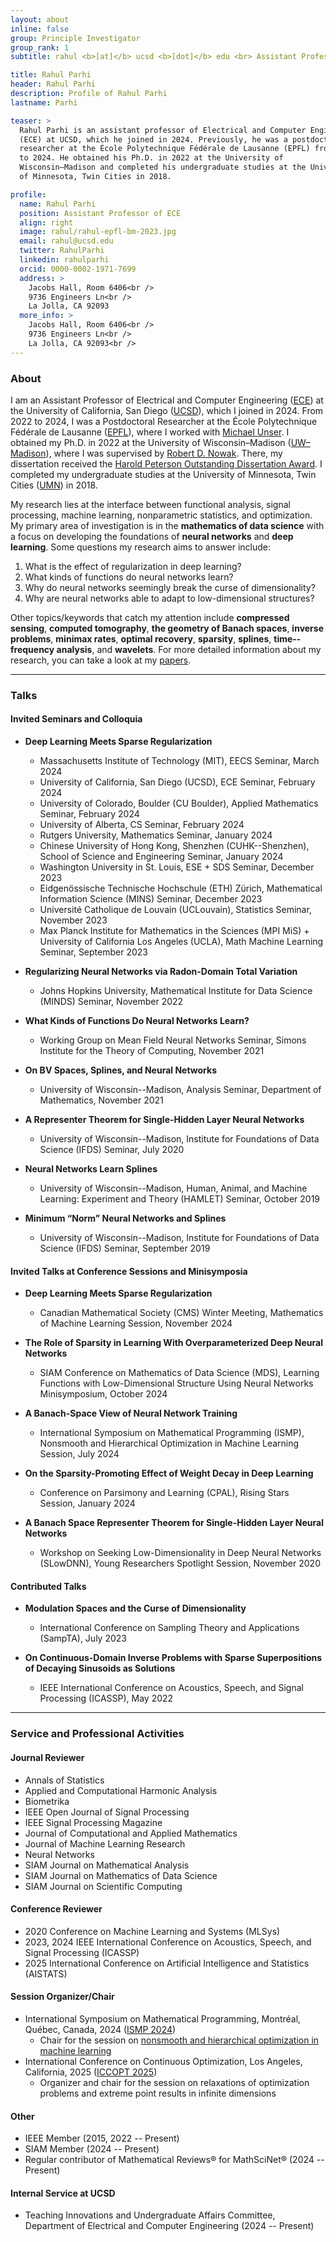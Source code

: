 ```yaml
---
layout: about
inline: false
group: Principle Investigator
group_rank: 1
subtitle: rahul <b>[at]</b> ucsd <b>[dot]</b> edu <br> Assistant Professor of <a href="https://www.ece.ucsd.edu/">ECE<a> at <a href="https://ucsd.edu/">UCSD</a>

title: Rahul Parhi
header: Rahul Parhi
description: Profile of Rahul Parhi
lastname: Parhi

teaser: >
  Rahul Parhi is an assistant professor of Electrical and Computer Engineering
  (ECE) at UCSD, which he joined in 2024. Previously, he was a postdoctoral
  researcher at the École Polytechnique Fédérale de Lausanne (EPFL) from 2022
  to 2024. He obtained his Ph.D. in 2022 at the University of
  Wisconsin–Madison and completed his undergraduate studies at the University
  of Minnesota, Twin Cities in 2018.

profile:
  name: Rahul Parhi
  position: Assistant Professor of ECE
  align: right
  image: rahul/rahul-epfl-bm-2023.jpg
  email: rahul@ucsd.edu
  twitter: RahulParhi
  linkedin: rahulparhi
  orcid: 0000-0002-1971-7699
  address: >
    Jacobs Hall, Room 6406<br />
    9736 Engineers Ln<br />
    La Jolla, CA 92093
  more_info: >
    Jacobs Hall, Room 6406<br />
    9736 Engineers Ln<br />
    La Jolla, CA 92093<br />
---
```


### About

I am an Assistant Professor of Electrical and Computer Engineering
([ECE](https://www.ece.ucsd.edu/)) at the University of California, San Diego
([UCSD](https://ucsd.edu/)), which I joined in 2024. From 2022 to 2024, I was a
Postdoctoral Researcher at the École Polytechnique Fédérale de Lausanne
([EPFL](https://www.epfl.ch/en/)), where I worked with [Michael
Unser](http://bigwww.epfl.ch/unser/). I obtained my Ph.D. in 2022 at the
University of Wisconsin&ndash;Madison
([UW&ndash;Madison](https://www.wisc.edu/)), where I was supervised by [Robert
D. Nowak](https://nowak.ece.wisc.edu/). There, my dissertation received the
[Harold Peterson Outstanding Dissertation
Award](https://engineering.wisc.edu/blog/2023-ece-department-awards-reception-highlights-excellence/).
I completed my undergraduate studies at the University of Minnesota, Twin Cities
([UMN](https://twin-cities.umn.edu/)) in 2018.

My research lies at the interface between functional analysis, signal
processing, machine learning, nonparametric statistics, and optimization. My
primary area of investigation is in the **mathematics of data science** with a
focus on developing the foundations of **neural networks** and **deep
learning**. Some questions my research aims to answer include:

1. What is the effect of regularization in deep learning?
2. What kinds of functions do neural networks learn?
3. Why do neural networks seemingly break the curse of dimensionality?
4. Why are neural networks able to adapt to low-dimensional structures?

Other topics/keywords that catch my attention include
**compressed sensing**,
**computed tomography**,
**the geometry of Banach spaces**,
**inverse problems**,
**minimax rates**,
**optimal recovery**,
**sparsity**,
**splines**,
**time--frequency analysis**, and
**wavelets**.
For more detailed information about my research, you can take a look at my
[papers](/papers/).

---

<!-- prettier-ignore-start -->
### Talks

#### Invited Seminars and Colloquia

- **Deep Learning Meets Sparse Regularization**
    - Massachusetts Institute of Technology (MIT), EECS Seminar, March 2024
    - University of California, San Diego (UCSD), ECE Seminar, February 2024
    - University of Colorado, Boulder (CU Boulder), Applied Mathematics Seminar, February 2024
    - University of Alberta, CS Seminar, February 2024
    - Rutgers University, Mathematics Seminar, January 2024
    - Chinese University of Hong Kong, Shenzhen (CUHK--Shenzhen), School of Science and Engineering Seminar, January 2024
    - Washington University in St. Louis, ESE + SDS Seminar, December 2023
    - Eidgenössische Technische Hochschule (ETH) Zürich, Mathematical Information Science (MINS) Seminar, December 2023
    - Université Catholique de Louvain (UCLouvain), Statistics Seminar, November 2023
    - Max Planck Institute for Mathematics in the Sciences (MPI MiS) +
      University of California Los Angeles (UCLA), Math Machine Learning
      Seminar, September 2023

- **Regularizing Neural Networks via Radon-Domain Total Variation**
    - Johns Hopkins University, Mathematical Institute for Data Science (MINDS) Seminar, November 2022

- **What Kinds of Functions Do Neural Networks Learn?**
    - Working Group on Mean Field Neural Networks Seminar, Simons Institute for the Theory of Computing, November 2021

- **On BV Spaces, Splines, and Neural Networks**
    - University of Wisconsin--Madison, Analysis Seminar, Department of Mathematics, November 2021

- **A Representer Theorem for Single-Hidden Layer Neural Networks**
    - University of Wisconsin--Madison, Institute for Foundations of Data Science (IFDS) Seminar, July 2020

- **Neural Networks Learn Splines**
    - University of Wisconsin--Madison, Human, Animal, and Machine Learning: Experiment and Theory (HAMLET) Seminar, October 2019

- **Minimum “Norm” Neural Networks and Splines**
    - University of Wisconsin--Madison, Institute for Foundations of Data Science (IFDS) Seminar, September 2019

#### Invited Talks at Conference Sessions and Minisymposia

- **Deep Learning Meets Sparse Regularization**
    - Canadian Mathematical Society (CMS) Winter Meeting, Mathematics of Machine
      Learning Session, November 2024

- **The Role of Sparsity in Learning With Overparameterized Deep Neural Networks**
    - SIAM Conference on Mathematics of Data Science (MDS), Learning Functions
      with Low-Dimensional Structure Using Neural Networks Minisymposium, October 2024

- **A Banach-Space View of Neural Network Training**
    - International Symposium on Mathematical Programming (ISMP), Nonsmooth and
      Hierarchical Optimization in Machine Learning Session, July 2024

- **On the Sparsity-Promoting Effect of Weight Decay in Deep Learning**
    - Conference on Parsimony and Learning (CPAL), Rising Stars Session, January 2024

- **A Banach Space Representer Theorem for Single-Hidden Layer Neural Networks**
    - Workshop on Seeking Low-Dimensionality in Deep Neural Networks (SLowDNN),
      Young Researchers Spotlight Session, November 2020

#### Contributed Talks

- **Modulation Spaces and the Curse of Dimensionality**
    - International Conference on Sampling Theory and Applications (SampTA), July 2023

- **On Continuous-Domain Inverse Problems with Sparse Superpositions of Decaying Sinusoids as Solutions**
    - IEEE International Conference on Acoustics, Speech, and Signal Processing
      (ICASSP), May 2022

<!-- prettier-ignore-end -->

---

### Service and Professional Activities

#### Journal Reviewer

- Annals of Statistics
- Applied and Computational Harmonic Analysis
- Biometrika
- IEEE Open Journal of Signal Processing
- IEEE Signal Processing Magazine
- Journal of Computational and Applied Mathematics
- Journal of Machine Learning Research
- Neural Networks
- SIAM Journal on Mathematical Analysis
- SIAM Journal on Mathematics of Data Science
- SIAM Journal on Scientific Computing

#### Conference Reviewer

- 2020 Conference on Machine Learning and Systems (MLSys)
- 2023, 2024 IEEE International Conference on Acoustics, Speech, and Signal Processing (ICASSP)
- 2025 International Conference on Artificial Intelligence and Statistics (AISTATS)

#### Session Organizer/Chair

- International Symposium on Mathematical Programming, Montréal, Québec, Canada, 2024 ([ISMP 2024](https://ismp2024.gerad.ca/))
  - Chair for the session on [nonsmooth and hierarchical optimization in machine learning](https://ismp2024.gerad.ca/schedule/FB/336)
- International Conference on Continuous Optimization, Los Angeles, California, 2025 ([ICCOPT 2025](https://sites.google.com/view/iccopt2025))
  - Organizer and chair for the session on relaxations of optimization problems and extreme point results in infinite dimensions

#### Other

- IEEE Member (2015, 2022 -- Present)
- SIAM Member (2024 -- Present)
- Regular contributor of Mathematical Reviews&reg; for MathSciNet&reg; (2024 -- Present)

#### Internal Service at UCSD

- Teaching Innovations and Undergraduate Affairs Committee, Department of
  Electrical and Computer Engineering (2024 -- Present)
